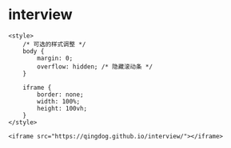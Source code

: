 # interview

    <style>
        /* 可选的样式调整 */
        body {
            margin: 0;
            overflow: hidden; /* 隐藏滚动条 */
        }

        iframe {
            border: none;
            width: 100%;
            height: 100vh;
        }
    </style>

    <iframe src="https://qingdog.github.io/interview/"></iframe>